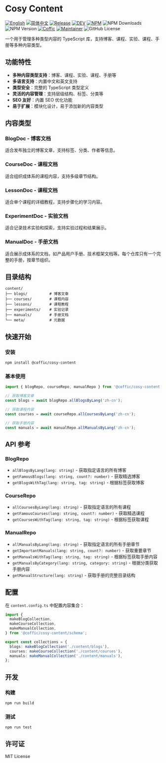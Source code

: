 # Cosy Content

[![English](https://img.shields.io/badge/English-violet)](README.md) [![简体中文](https://img.shields.io/badge/中文文档-gray)](docs/README-zh.md) [![Release](https://img.shields.io/github/v/release/cofficlab/cosy-ui?style=flat-square&logo=github&color=blue)](https://github.com/yuaotian/go-cursor-help/releases/latest) [![DEV](https://img.shields.io/badge/DEV-gray)](README-dev.md) [![NPM](https://img.shields.io/badge/NPM-orange)](https://www.npmjs.com/package/@coffic/cosy-ui) ![NPM Downloads](https://img.shields.io/npm/dm/%40coffic%2Fcosy-ui) ![NPM Version](https://img.shields.io/npm/v/%40coffic%2Fcosy-ui) [![Coffic](https://img.shields.io/badge/Coffic-green)](https://coffic.cn) [![Maintainer](https://img.shields.io/badge/Maintainer-blue)](https://github.com/nookery) ![GitHub License](https://img.shields.io/github/license/cofficlab/cosy-ui)

一个用于管理多种类型内容的 TypeScript 库，支持博客、课程、实验、课程、手册等多种内容类型。

## 功能特性

- **多种内容类型支持**：博客、课程、实验、课程、手册等
- **多语言支持**：内置中文和英文支持
- **类型安全**：完整的 TypeScript 类型定义
- **灵活的内容管理**：支持层级结构、标签、分类等
- **SEO 友好**：内置 SEO 优化功能
- **易于扩展**：模块化设计，易于添加新的内容类型

## 内容类型

### BlogDoc - 博客文档

适合发布独立的博客文章，支持标签、分类、作者等信息。

### CourseDoc - 课程文档

适合组织成体系的课程内容，支持多级章节结构。

### LessonDoc - 课程文档

适合单个课程的详细教程，支持步骤化的学习内容。

### ExperimentDoc - 实验文档

适合记录技术实验和探索，支持实验过程和结果展示。

### ManualDoc - 手册文档

适合展示成体系的文档，如产品用户手册、技术框架文档等。每个仓库只有一个完整的手册，按章节组织。

## 目录结构

```
content/
├── blogs/          # 博客文章
├── courses/        # 课程内容
├── lessons/        # 课程教程
├── experiments/    # 实验记录
├── manuals/        # 手册文档
└── meta/           # 元数据
```

## 快速开始

### 安装

```bash
npm install @coffic/cosy-content
```

### 基本使用

```typescript
import { blogRepo, courseRepo, manualRepo } from '@coffic/cosy-content';

// 获取博客文章
const blogs = await blogRepo.allBlogsByLang('zh-cn');

// 获取课程内容
const courses = await courseRepo.allCoursesByLang('zh-cn');

// 获取手册内容
const manuals = await manualRepo.allManualsByLang('zh-cn');
```

## API 参考

### BlogRepo

- `allBlogsByLang(lang: string)` - 获取指定语言的所有博客
- `getFamousBlogs(lang: string, count?: number)` - 获取精选博客
- `getBlogsWithTag(lang: string, tag: string)` - 根据标签获取博客

### CourseRepo

- `allCoursesByLang(lang: string)` - 获取指定语言的所有课程
- `getFamousCourses(lang: string, count?: number)` - 获取精选课程
- `getCoursesWithTag(lang: string, tag: string)` - 根据标签获取课程

### ManualRepo

- `allManualsByLang(lang: string)` - 获取指定语言的所有手册章节
- `getImportantManuals(lang: string, count?: number)` - 获取重要章节
- `getManualsWithTag(lang: string, tag: string)` - 根据标签获取手册内容
- `getManualsByCategory(lang: string, category: string)` - 根据分类获取手册内容
- `getManualStructure(lang: string)` - 获取手册的完整目录结构

## 配置

在 `content.config.ts` 中配置内容集合：

```typescript
import {
  makeBlogCollection,
  makeCourseCollection,
  makeManualCollection,
} from '@coffic/cosy-content/schema';

export const collections = {
  blogs: makeBlogCollection('./content/blogs'),
  courses: makeCourseCollection('./content/courses'),
  manuals: makeManualCollection('./content/manuals'),
};
```

## 开发

### 构建

```bash
npm run build
```

### 测试

```bash
npm run test
```

## 许可证

MIT License
